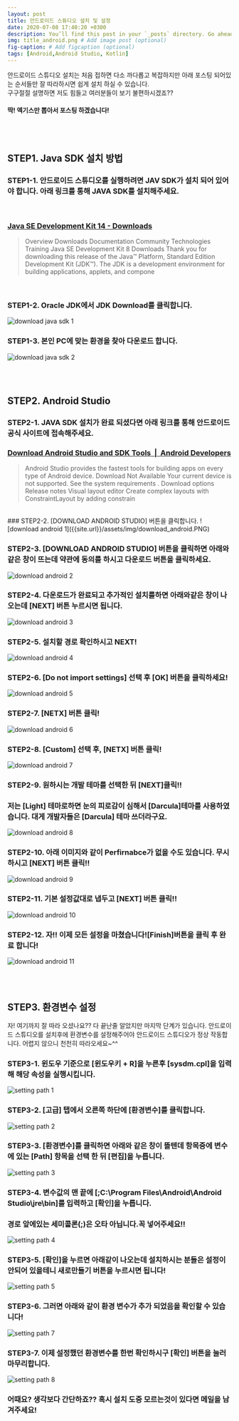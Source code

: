 ```yaml
---
layout: post
title: 안드로이드 스튜디오 설치 및 설정
date: 2020-07-08 17:40:20 +0300
description: You’ll find this post in your `_posts` directory. Go ahead and edit it and re-build the site to see your changes. # Add post description (optional)
img: title_android.png # Add image post (optional)
fig-caption: # Add figcaption (optional)
tags: [Android,Android Studio, Kotlin]
---
```

안드로이드 스튜디오 설치는 처음 접하면 다소 까다롭고 복잡하지만 아래 포스팅 되어있는 순서들만 잘 따라하시면 쉽게 설치 하실 수 있습니다. 
<br>
구구절절 설명하면 저도 힘들고 여러분들이 보기 불편하시겠죠?? 
<br>
#### 딱! 엑기스만 뽑아서 포스팅 하겠습니다!

<br><br>

## STEP1. Java SDK 설치 방법
### STEP1-1. 안드로이드 스튜디오를 실행하려면  JAV SDK가 설치 되어 있어야 합니다. 아래 링크를 통해 JAVA SDK를 설치해주세요.
<br>

### <a class="se_og_box  __se_link" href="https://www.oracle.com/kr/java/technologies/javase-downloads.html" target="_blank" data-linktype="link" data-linkdata="{&quot;link&quot; : &quot;https://developer.android.com/studio/&quot;}">Java SE Development Kit 14 - Downloads</a>
> <div>Overview Downloads Documentation Community Technologies Training Java SE Development Kit 8 Downloads Thank you for downloading this release of the Java™ Platform, Standard Edition Development Kit (JDK™). The JDK is a development environment for building applications, applets, and compone</div>

<br>

### STEP1-2. Oracle JDK에서 JDK Download를 클릭합니다.
![download java sdk 1]({{site.url}}/assets/img/download-java-sdk.PNG)

### STEP1-3. 본인 PC에 맞는 환경을 찾아 다운로드 합니다.
![download java sdk 2]({{site.url}}/assets/img/download-java-sdk-2.PNG)

<br><br>
## STEP2. Android Studio 
### STEP2-1. JAVA SDK 설치가 완료 되셨다면 아래 링크를 통해 안드로이드 공식 사이트에 접속해주세요.
### <a class="se_og_box  __se_link" href="https://developer.android.com/studio/" target="_blank" data-linktype="link" data-linkdata="{&quot;link&quot; : &quot;https://developer.android.com/studio/&quot;}">Download Android Studio and SDK Tools &nbsp;|&nbsp; Android Developers </a>
> <div> Android Studio provides the fastest tools for building apps on every type of Android device. Download Not Available Your current device is not supported. See the system requirements . Download options Release notes Visual layout editor Create complex layouts with ConstraintLayout by adding constrain</div>

<br>
### STEP2-2. [DOWNLOAD ANDROID STUDIO] 버튼을 클릭합니다.
![download android 1]({{site.url}}/assets/img/download_android.PNG)

### STEP2-3. [DOWNLOAD ANDROID STUDIO] 버튼을 클릭하면 아래와 같은 창이 뜨는데 약관에 동의를 하시고 다운로드 버튼을 클릭하세요.
![download android 2]({{site.url}}/assets/img/download_android_2.PNG)

### STEP2-4. 다운로드가 완료되고 추가적인 설치를하면 아래와같은 창이 나오는데 [NEXT] 버튼 누르시면 됩니다.
![download android 3]({{site.url}}/assets/img/download_android_3.png)

### STEP2-5. 설치할 경로 확인하시고 NEXT!
![download android 4]({{site.url}}/assets/img/download_android_4.png)

### STEP2-6. [Do not import settings] 선택 후 [OK] 버튼을 클릭하세요!
![download android 5]({{site.url}}/assets/img/download_android_5.png)

### STEP2-7. [NETX] 버튼 클릭!
![download android 6]({{site.url}}/assets/img/download_android_6.png)

### STEP2-8. [Custom] 선택 후, [NETX] 버튼 클릭!
![download android 7]({{site.url}}/assets/img/download_android_7.png)


### STEP2-9. 원하시는 개발 테마를 선택한 뒤 [NEXT]클릭!!
### 저는 [Light] 테마로하면 눈의 피로감이 심해서 [Darcula]테마를 사용하였습니다. 대게 개발자들은 [Darcula] 테마 쓰더라구요.
![download android 8]({{site.url}}/assets/img/download_android_8.png)

### STEP2-10. 아래 이미지와 같이 Perfirnabce가 없을 수도 있습니다. 무시하시고 [NEXT] 버튼 클릭!!
![download android 9]({{site.url}}/assets/img/download_android_9.png)

### STEP2-11. 기본 설정값대로 냅두고 [NEXT] 버튼 클릭!!
![download android 10]({{site.url}}/assets/img/download_android_10.png)

### STEP2-12. 자!! 이제 모든 설정을 마쳤습니다![Finish]버튼을 클릭 후 완료 합니다!
![download android 11]({{site.url}}/assets/img/download_android_11.png)

<br><br>
## STEP3. 환경변수 설정
자! 여기까지 잘 따라 오셨나요?? 다 끝난줄 알았지만 마지막 단계가 있습니다. 
안드로이드 스튜디오를 설치후에 환경변수를 설정해주어야 안드로이드 스튜디오가 정상 작동합니다.
어렵지 않으니 천천히 따라오세요~^^

### STEP3-1. 윈도우 기준으로 [윈도우키 + R]을 누른후 [sysdm.cpl]을 입력해 해당 속성을 실행시킵니다.
![setting path 1]({{site.url}}/assets/img/setting_path_1.png)

### STEP3-2. [고급] 탭에서 오른쪽 하단에 [환경변수]를 클릭합니다.
![setting path 2]({{site.url}}/assets/img/setting_path_2.png)

### STEP3-3. [환경변수]를 클릭하면 아래와 같은 창이 뜰텐데 항목중에 변수에 있는 [Path] 항목을 선택 한 뒤 [편집]을 누릅니다.
![setting path 3]({{site.url}}/assets/img/setting_path_3.png)

### STEP3-4. 변수값의 맨 끝에 [;C:\Program Files\Android\Android Studio\jre\bin]를 입력하고 [확인]을 누릅니다.
### 경로 앞에있는 세미콜론(;)은 오타 아닙니다.꼭 넣어주세요!!
![setting path 4]({{site.url}}/assets/img/setting_path_4.png)

### STEP3-5. [확인]을 누르면 아래같이 나오는데 설치하시는 분들은 설정이 안되어 있을테니 새로만들기 버튼을 누르시면 됩니다!
![setting path 5]({{site.url}}/assets/img/setting_path_5.png)

### STEP3-6. 그러면 아래와 같이 환경 변수가 추가 되었음을 확인할 수 있습니다!
![setting path 7]({{site.url}}/assets/img/setting_path_7.png)

### STEP3-7. 이제 설정했던 환경변수를 한번 확인하시구 [확인] 버튼을 눌러 마무리합니다.
![setting path 8]({{site.url}}/assets/img/setting_path_8.png)

### 어때요? 생각보다 간단하죠?? 혹시 설치 도중 모르는것이 있다면 메일을 남겨주세요!
